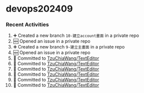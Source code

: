 # devops202409

### Recent Activities
<!--START_SECTION:activity-->
1. ➕ Created a new branch `10-建立account畫面` in a private repo
2. 🆕 Opened an issue in a private repo
3. ➕ Created a new branch `9-建立主畫面` in a private repo
4. 🆕 Opened an issue in a private repo
5. 📝 Committed to [TzuChiaWang/TextEditor](https://github.com/TzuChiaWang/TextEditor/commit/e5dd2b136ad7d3fd9b4fbe71642cb418a6bf4dd4)
6. 📝 Committed to [TzuChiaWang/TextEditor](https://github.com/TzuChiaWang/TextEditor/commit/6e243ce075a84fceb89e9b7acff3e23745fc88f2)
7. 📝 Committed to [TzuChiaWang/TextEditor](https://github.com/TzuChiaWang/TextEditor/commit/8096b5efbb0c049b9979bcac563ffc6a7d610d48)
8. 📝 Committed to [TzuChiaWang/TextEditor](https://github.com/TzuChiaWang/TextEditor/commit/6285c4429f2ae0defb0891c440d4a384aa2c13b4)
9. 📝 Committed to [TzuChiaWang/TextEditor](https://github.com/TzuChiaWang/TextEditor/commit/c2cd1d6a7e17b0a45dcb6376d8927e5c3986fcdd)
10. 📝 Committed to [TzuChiaWang/TextEditor](https://github.com/TzuChiaWang/TextEditor/commit/af0f1d1745792f24298269639f8defbe2c30bcc8)
<!--END_SECTION:activity-->

